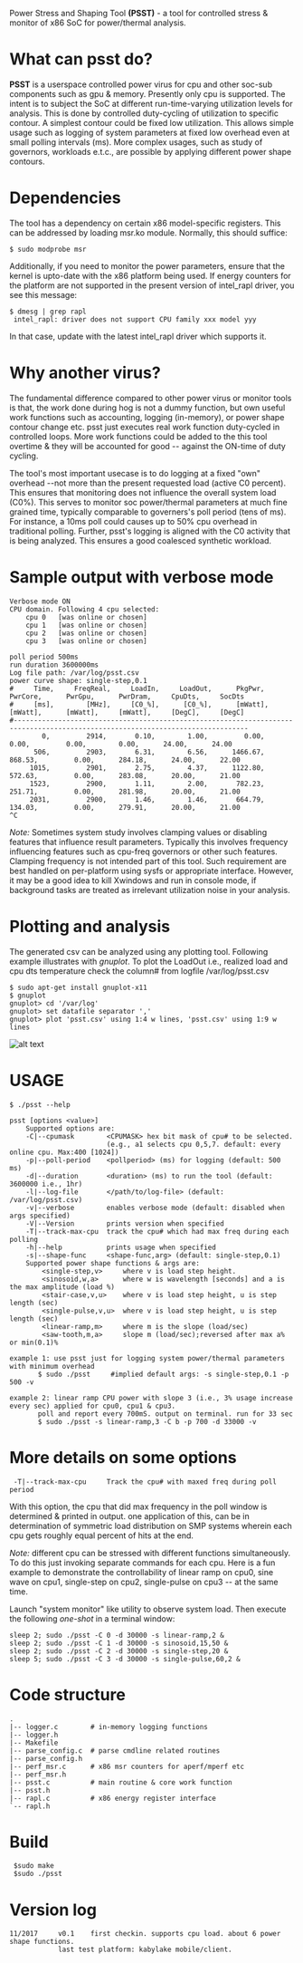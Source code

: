 Power Stress and Shaping Tool __(PSST)__ - a tool for controlled stress & monitor of x86 SoC for power/thermal analysis.

What can psst do?
=================
__PSST__ is a userspace controlled power virus for cpu and other soc-sub components such as gpu & memory.
Presently only cpu is supported. The intent is to subject the SoC at different run-time-varying utilization levels for analysis.
This is done by controlled duty-cycling of utilization to specific contour.
A simplest contour could be fixed low utilization. This allows simple usage such as logging of system parameters at fixed low overhead even at small polling intervals (ms).
More complex usages, such as study of governors, workloads e.t.c., are possible by applying different power shape contours. 

Dependencies
============
The tool has a dependency on certain x86 model-specific registers. This can be addressed by loading msr.ko module.
Normally, this should suffice:

	$ sudo modprobe msr

Additionally, if you need to monitor the power parameters, ensure that the kernel is upto-date with the x86 platform
being used. If energy counters for the platform are not supported in the present version of intel_rapl driver, you see this message:

	$ dmesg | grep rapl
	 intel_rapl: driver does not support CPU family xxx model yyy

In that case, update with the latest intel_rapl driver which supports it.

Why another virus?
=================
The fundamental difference compared to other power virus or monitor tools is that, the work done during hog is not
a dummy function, but own useful work functions such as accounting, logging (in-memory), or power shape contour 
change etc. psst just executes real work function duty-cycled in controlled loops. More work functions could be 
added to the this tool overtime & they will be accounted for good -- against the ON-time of duty cycling.

The tool's most important usecase is to do logging at a fixed "own" overhead --not more than the present requested
load (active C0 percent). This ensures that monitoring does not influence the overall system load (C0%). This serves
to monitor soc power/thermal parameters at much fine grained time, typically comparable to governers's poll period 
(tens of ms).  For instance, a 10ms poll could causes up to 50% cpu overhead in traditional polling. Further, psst's logging
is aligned with the C0 activity that is being analyzed. This ensures a good coalesced synthetic workload.

Sample output with verbose mode
===============================
	Verbose mode ON
	CPU domain. Following 4 cpu selected:
		cpu 0	[was online or chosen]
		cpu 1	[was online or chosen]
		cpu 2	[was online or chosen]
		cpu 3	[was online or chosen]

	poll period 500ms
	run duration 3600000ms
	Log file path: /var/log/psst.csv
	power curve shape: single-step,0.1
	#     Time,     FreqReal,     LoadIn,     LoadOut,      PkgPwr,       PwrCore,      PwrGpu,      PwrDram,     CpuDts,     SocDts
	#     [ms],        [MHz],     [C0_%],      [C0_%],      [mWatt],      [mWatt],      [mWatt],     [mWatt],     [DegC],     [DegC]
	#--------------------------------------------------------------------------------------------------------------------------------
	        0,         2914,       0.10,        1.00,         0.00,         0.00,         0.00,        0.00,      24.00,      24.00
	      506,         2903,       6.31,        6.56,      1466.67,       868.53,         0.00,      284.18,      24.00,      22.00
	     1015,         2901,       2.75,        4.37,      1122.80,       572.63,         0.00,      283.08,      20.00,      21.00
	     1523,         2900,       1.11,        2.00,       782.23,       251.71,         0.00,      281.98,      20.00,      21.00
	     2031,         2900,       1.46,        1.46,       664.79,       134.03,         0.00,      279.91,      20.00,      21.00
	^C

_Note:_ Sometimes system study involves clamping values or disabling features that influence result parameters.
      Typically this involves frequency influencing features such as cpu-freq governors or other such features.
      Clamping frequency is not intended part of this tool. Such requirement are best handled on per-platform using
      sysfs or appropriate interface. However, it may be a good idea to kill Xwindows and run in console mode, if background
      tasks are treated as irrelevant utilization noise in your analysis.

Plotting and analysis
=====================
The generated csv can be analyzed using any plotting tool. Following example illustrates with _gnuplot_.
To plot the LoadOut i.e., realized load and cpu dts temperature check the column# from logfile /var/log/psst.csv

	$ sudo apt-get install gnuplot-x11
	$ gnuplot
	gnuplot> cd '/var/log'
	gnuplot> set datafile separator ','
	gnuplot> plot 'psst.csv' using 1:4 w lines, 'psst.csv' using 1:9 w lines

![alt text](images/sinewave.png)

USAGE
=====
	$ ./psst --help

	psst [options <value>]
		Supported options are:
		-C|--cpumask		<CPUMASK> hex bit mask of cpu# to be selected.
	        	        	(e.g., a1 selects cpu 0,5,7. default: every online cpu. Max:400 [1024])
		-p|--poll-period	<pollperiod> (ms) for logging (default: 500 ms)
		-d|--duration		<duration> (ms) to run the tool (default: 3600000 i.e., 1hr)
		-l|--log-file		</path/to/log-file> (default: /var/log/psst.csv)
		-v|--verbose		enables verbose mode (default: disabled when args specified)
		-V|--Version		prints version when specified
		-T|--track-max-cpu	track the cpu# which had max freq during each polling
		-h|--help       	prints usage when specified
		-s|--shape-func		<shape-func,arg> (default: single-step,0.1)
		Supported power shape functions & args are:
			<single-step,v>		where v is load step height.
			<sinosoid,w,a>		where w is wavelength [seconds] and a is the max amplitude (load %)
			<stair-case,v,u>	where v is load step height, u is step length (sec)
			<single-pulse,v,u>	where v is load step height, u is step length (sec)
			<linear-ramp,m>		where m is the slope (load/sec)
			<saw-tooth,m,a>		slope m (load/sec);reversed after max a% or min(0.1)%
	
	example 1: use psst just for logging system power/thermal parameters with minimum overhead
		   $ sudo ./psst	 #implied default args: -s single-step,0.1 -p 500 -v

	example 2: linear ramp CPU power with slope 3 (i.e., 3% usage increase every sec) applied for cpu0, cpu1 & cpu3.
		   poll and report every 700mS. output on terminal. run for 33 sec
		   $ sudo ./psst -s linear-ramp,3 -C b -p 700 -d 33000 -v

More details on some options
============================
	 -T|--track-max-cpu		Track the cpu# with maxed freq during poll period
  With this option, the cpu that did max frequency in the poll window is determined & printed in output.
  one application of this, can be in determination of symmetric load distribution on SMP systems wherein each cpu
  gets roughly equal percent of hits at the end.


_Note:_ different cpu can be stressed with different functions simultaneously. To do this just invoking separate
      commands for each cpu. Here is a fun example to demonstrate the controllability of linear ramp on cpu0,
      sine wave on cpu1, single-step on cpu2, single-pulse on cpu3 -- at the same time.

Launch "system monitor" like utility to observe system load. Then execute the following _one-shot_ in a terminal window:

	sleep 2; sudo ./psst -C 0 -d 30000 -s linear-ramp,2 &
	sleep 2; sudo ./psst -C 1 -d 30000 -s sinosoid,15,50 &
	sleep 2; sudo ./psst -C 2 -d 30000 -s single-step,20 &
	sleep 5; sudo ./psst -C 3 -d 30000 -s single-pulse,60,2 &

Code structure
==============
	.
	|-- logger.c		# in-memory logging functions
	|-- logger.h
	|-- Makefile
	|-- parse_config.c	# parse cmdline related routines
	|-- parse_config.h
	|-- perf_msr.c		# x86 msr counters for aperf/mperf etc
	|-- perf_msr.h
	|-- psst.c      	# main routine & core work function
	|-- psst.h
	|-- rapl.c      	# x86 energy register interface
	`-- rapl.h

Build
=====
	 $sudo make
	 $sudo ./psst

Version log
===========
	11/2017		v0.1	first checkin. supports cpu load. about 6 power shape functions.
				last test platform: kabylake mobile/client.
